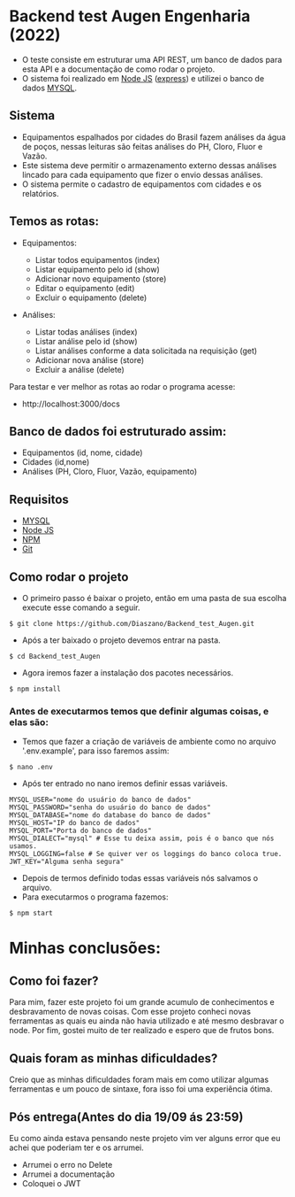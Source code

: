 # Backend test Augen Engenharia (2022)

- O teste consiste em estruturar uma API REST, um banco de dados para esta API e a documentação de como rodar o projeto.
- O sistema foi realizado em [Node JS](https://nodejs.org/en/) ([express](https://expressjs.com/pt-br/)) e utilizei o banco de dados [MYSQL](https://www.mysql.com/).

## Sistema

- Equipamentos espalhados por cidades do Brasil fazem análises da água de poços, nessas leituras são feitas análises do PH, Cloro, Fluor e Vazão.
- Este sistema deve permitir o armazenamento externo dessas análises lincado para cada equipamento que fizer o envio dessas análises.
- O sistema permite o cadastro de equipamentos com cidades e os relatórios.

## Temos as rotas:

- Equipamentos:
    - Listar todos equipamentos (index)
    - Listar equipamento pelo id (show)
    - Adicionar novo equipamento (store)
    - Editar o equipamento (edit)
    - Excluir o equipamento (delete)

- Análises:
    - Listar todas análises (index)
    - Listar análise pelo id (show)
    - Listar análises conforme a data solicitada na requisição (get)
    - Adicionar nova análise (store)
    - Excluir a análise (delete)

Para testar e ver melhor as rotas ao rodar o programa acesse:
- http://localhost:3000/docs

## Banco de dados foi estruturado assim:

- Equipamentos (id, nome, cidade)
- Cidades (id,nome)
- Análises (PH, Cloro, Fluor, Vazão, equipamento)

## Requisitos

- [MYSQL](https://www.mysql.com/)
- [Node JS](https://nodejs.org/en/)
- [NPM](https://www.npmjs.com/)
- [Git](https://git-scm.com/)

## Como rodar o projeto

- O primeiro passo é baixar o projeto, então em uma pasta de sua escolha execute esse comando a seguir.

```shell
$ git clone https://github.com/Diaszano/Backend_test_Augen.git

```

- Após a ter baixado o projeto devemos entrar na pasta.

``` shell
$ cd Backend_test_Augen
```

- Agora iremos fazer a instalação dos pacotes necessários.

```shell
$ npm install
```

### Antes de executarmos temos que definir algumas coisas, e elas são:

- Temos que fazer a criação de variáveis de ambiente como no arquivo '.env.example', para isso faremos assim:

```shell
$ nano .env
``` 

- Após ter entrado no nano iremos definir essas variáveis.

```nano
MYSQL_USER="nome do usuário do banco de dados" 
MYSQL_PASSWORD="senha do usuário do banco de dados"
MYSQL_DATABASE="nome do database do banco de dados"
MYSQL_HOST="IP do banco de dados"
MYSQL_PORT="Porta do banco de dados"
MYSQL_DIALECT="mysql" # Esse tu deixa assim, pois é o banco que nós usamos.
MYSQL_LOGGING=false # Se quiver ver os loggings do banco coloca true.
JWT_KEY="Alguma senha segura" 
```

- Depois de termos definido todas essas variáveis nós salvamos o arquivo.
- Para executarmos o programa fazemos:

```shell
$ npm start
```

# Minhas conclusões:

## Como foi fazer?

Para mim, fazer este projeto foi um grande acumulo de conhecimentos e desbravamento de novas coisas.
Com esse projeto conheci novas ferramentas as quais eu ainda não havia utilizado e até mesmo desbravar o node.
Por fim, gostei muito de ter realizado e espero que de frutos bons.

## Quais foram as minhas dificuldades?

Creio que as minhas dificuldades foram mais em como utilizar algumas ferramentas e um pouco de sintaxe, fora isso foi uma experiência ótima.

## Pós entrega(Antes do dia 19/09 ás 23:59)

Eu como ainda estava pensando neste projeto vim ver alguns error que eu achei que poderiam ter e os arrumei.

- Arrumei o erro no Delete
- Arrumei a documentação
- Coloquei o JWT
